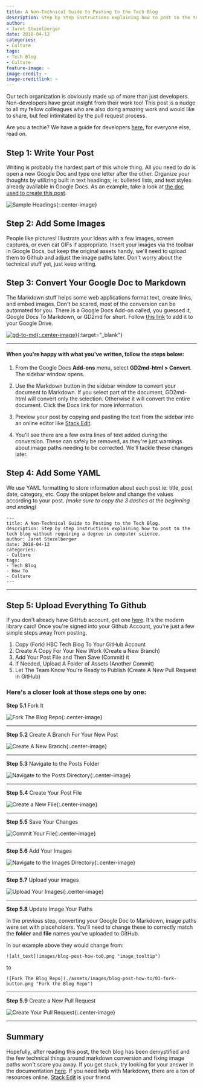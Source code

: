 ```yaml
---
title: A Non-Technical Guide to Posting to the Tech Blog
description: Step by step instructions explaining how to post to the tech blog without requiring a degree in computer science.
author:
- Jaret Stezelberger
date: 2018-04-12
categories:
- Culture
tags:
- Tech Blog
- Culture
feature-image: ~
image-credit: ~
image-creditlink: ~
---
```

Our tech organization is obviously made up of more than just developers.  Non-developers have great insight from their work too! This post is a nudge to all my fellow colleagues who are also doing amazing work and would like to share, but feel intimitated by the pull request process.

Are you a techie? We have a guide for developers [here](https://github.com/saksdirect/hbc-tech-blog/blob/master/docs/contributing.md), for everyone else, read on.


## Step 1: Write Your Post

Writing is probably the hardest part of this whole thing. All you need to do is open a new Google Doc and type one letter after the other. Organize your thoughts by utilizing built in text headings; ie: bulleted lists, and text styles already available in Google Docs. As an example, take a look at [the doc used to create this post](https://docs.google.com/document/d/1Gdu5oIoqV7FuIdjkWK8rshUEeBPQ0uUm2RZ3RuPc850/edit?usp=sharing).

![Sample Headings](./assets/images/blog-post-how-to/headings.png "Sample Headings"){:.center-image}

## Step 2: Add Some Images

People like pictures! Illustrate your ideas with a few images, screen captures, or even cat GIFs if appropriate. Insert your images via the toolbar in Google Docs, but keep the original assets handy, we'll need to upload them to Github and adjust the image paths later. Don't worry about the technical stuff yet, just keep writing.

## Step 3: Convert Your Google Doc to Markdown

The Markdown stuff helps some web applications format text, create links, and embed images. Don't be scared, most of the conversion can be automated for you. There is a Google Docs Add-on called, you guessed it, Google Docs To Markdown, or GD2md for short. Follow [this link](https://chrome.google.com/webstore/detail/gd2md-html/igffnbdfnodiaphfmfaiiaegmoljbghf?utm_source=permalink) to add it to your Google Drive.

[![gd-to-md](./assets/images/blog-post-how-to/gd-to-md.png "gd-to-md"){:.center-image}](https://chrome.google.com/webstore/detail/gd2md-html/igffnbdfnodiaphfmfaiiaegmoljbghf?utm_source=permalink){:target="_blank"}


---

#### When you're happy with what you've written, follow the steps below:

1. From the Google Docs **Add-ons** menu, select **GD2md-html > Convert**. The sidebar window opens.

2. Use the Markdown button in the sidebar window to convert your document to Markdown. If you select part of the document, GD2md-html will convert only the selection. Otherwise it will convert the entire document. Click the Docs link for more information.

3. Preview your post by copying and pasting the text from the sidebar into an online editor like [Stack Edit](https://stackedit.io/).

4. You'll see there are a few extra lines of text added during the conversion. These can safely be removed, as they're just warnings about image paths needing to be corrected. We'll tackle these changes later.

## Step 4: Add Some YAML

We use YAML formatting to store information about each post ie: title, post date, category, etc. Copy the snippet below and change the values according to your post. _(make sure to copy the 3 dashes at the beginning and ending)_

```
---
title: A Non-Technical Guide to Posting to the Tech Blog.
description: Step by step instructions explaining how to post to the tech blog without requiring a degree in computer science.
author: Jaret Stezelberger
date: 2018-04-12
categories:
- Culture
tags:
- Tech Blog
- How To
- Culture
---
```

---

## Step 5: Upload Everything To Github

If you don't already have GitHub account, get one [here](https://github.com/). It's the modern library card! Once you're signed into your Github Account, you're just a few simple steps away from posting.

1. Copy (Fork) HBC Tech Blog To Your GitHub Account
2. Create A Copy For Your New Work (Create a New Branch)
3. Add Your Post File and Then Save (Commit) it
4. If Needed, Upload A Folder of Assets (Another Commit)
5. Let The Team Know You're Ready to Publish (Create A New Pull Request in GitHub)


### Here's a closer look at those steps one by one:

**Step 5.1** Fork It

![Fork The Blog Repo](./assets/images/blog-post-how-to/01-fork-button.png "Fork the Blog Repo"){:.center-image}

---

**Step 5.2** Create A Branch For Your New Post

![Create A New Branch](./assets/images/blog-post-how-to/02-create-new-branch.png "Create A New Branch"){:.center-image}

---

**Step 5.3** Navigate to the Posts Folder

![Navigate to the Posts Directory](./assets/images/blog-post-how-to/03-navigate-to-posts-directory.png "Navigate to the Posts Directory"){:.center-image}

---

**Step 5.4** Create Your Post File

![Create a New File](./assets/images/blog-post-how-to/04-create-new-file.png "Create a New File"){:.center-image}

---

**Step 5.5** Save Your Changes

![Commit Your File](./assets/images/blog-post-how-to/05-commit-new-file.png "Commit Your File"){:.center-image}

---

**Step 5.6** Add Your Images

![Navigate to the Images Directory](./assets/images/blog-post-how-to/06-navigate-to-images-directory.png "Navigate to the Images Directory"){:.center-image}

---

**Step 5.7** Upload your images

![Upload Your Images](./assets/images/blog-post-how-to/07-upload-your-images.png "Upload Your Images"){:.center-image}

---

**Step 5.8** Update Image Your Paths

In the previous step, converting your Google Doc to Markdown, image paths were set with placeholders. You'll need to change these to correctly match the **folder** and **file** names you've uploaded to GitHub.

In our example above they would change from:

```
![alt_text](images/blog-post-how-to0.png "image_tooltip")
```
to

```
![Fork The Blog Repo](./assets/images/blog-post-how-to/01-fork-button.png "Fork the Blog Repo")
```

---

**Step 5.9** Create a New Pull Request

![Create Your Pull Request](./assets/images/blog-post-how-to/08-create-pull-request.png "Create Your Pull Request"){:.center-image}

---

## Summary
Hopefully, after reading this post, the tech blog has been demystified and the few technical things around markdown conversion and fixing image paths won't scare you away. If you get stuck, try looking for your answer in the documentation [here](https://github.com/saksdirect/hbc-tech-blog/blob/master/docs/contributing.md). If you need help with Markdown, there are a ton of resources online. [Stack Edit](https://stackedit.io/) is your friend.
